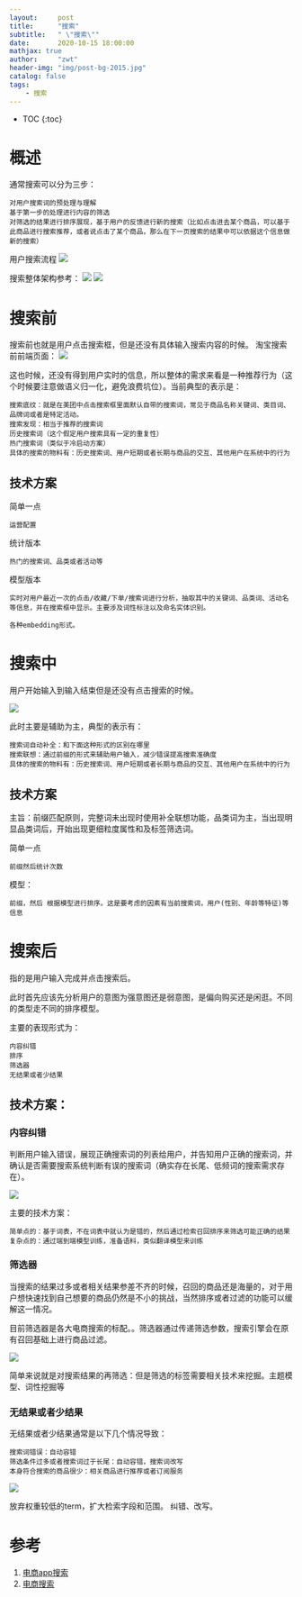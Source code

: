 ```yaml
---
layout:     post
title:      "搜索"
subtitle:   " \"搜索\""
date:       2020-10-15 18:00:00
mathjax: true
author:     "zwt"
header-img: "img/post-bg-2015.jpg"
catalog: false
tags:
    - 搜索
---
```

* TOC
{:toc}

# 概述

通常搜索可以分为三步：
```
对用户搜索词的预处理与理解
基于第一步的处理进行内容的筛选
对筛选的结果进行排序展现，基于用户的反馈进行新的搜索（比如点击进去某个商品，可以基于此商品进行搜索推荐，或者说点击了某个商品，那么在下一页搜索的结果中可以依据这个信息做新的搜索）
```

用户搜索流程
![](https://zwt0204.github.io//img/搜索.jpg)

搜索整体架构参考：
![](https://zwt0204.github.io//img/搜索1.jpg)
![](https://zwt0204.github.io//img/搜索2.jpg)

# 搜索前

搜索前也就是用户点击搜索框，但是还没有具体输入搜索内容的时候。
淘宝搜索前前端页面：
![](https://zwt0204.github.io//img/搜索3.jpg)

这也时候，还没有得到用户实时的信息，所以整体的需求来看是一种推荐行为（这个时候要注意做语义归一化，避免浪费坑位）。当前典型的表示是：
```
搜索底纹：就是在美团中点击搜索框里面默认自带的搜索词，常见于商品名称关键词、类目词、品牌词或者是特定活动。
搜索发现：相当于推荐的搜索词
历史搜索词（这个假定用户搜索具有一定的重复性）
热门搜索词（类似于冷启动方案）
具体的搜索的物料有：历史搜索词、用户短期或者长期与商品的交互、其他用户在系统中的行为
```

## 技术方案

简单一点
```
运营配置
```
统计版本
```
热门的搜索词、品类或者活动等
```
模型版本
```
实时对用户最近一次的点击/收藏/下单/搜索词进行分析，抽取其中的关键词、品类词、活动名等信息，并在搜索框中显示。主要涉及词性标注以及命名实体识别。

各种embedding形式。
```

# 搜索中

用户开始输入到输入结束但是还没有点击搜索的时候。

![](https://zwt0204.github.io//img/搜索4.jpg)

此时主要是辅助为主，典型的表示有：
```
搜索词自动补全：和下面这种形式的区别在哪里
搜索联想：通过前缀的形式来辅助用户输入，减少错误提高搜索准确度
具体的搜索的物料有：历史搜索词、用户短期或者长期与商品的交互、其他用户在系统中的行为
```

## 技术方案

主旨：前缀匹配原则，完整词未出现时使用补全联想功能，品类词为主，当出现明显品类词后，开始出现更细粒度属性和及标签筛选词。

简单一点
```
前缀然后统计次数
```
模型：
```
前缀，然后 根据模型进行排序。这是要考虑的因素有当前搜索词，用户(性别、年龄等特征)等信息
```

# 搜索后

指的是用户输入完成并点击搜索后。

此时首先应该先分析用户的意图为强意图还是弱意图，是偏向购买还是闲逛。不同的类型走不同的排序模型。

主要的表现形式为：
```
内容纠错
排序
筛选器
无结果或者少结果
```

## 技术方案：

### 内容纠错
判断用户输入错误，展现正确搜索词的列表给用户，并告知用户正确的搜索词，并确认是否需要搜索系统判断有误的搜索词（确实存在长尾、低频词的搜索需求存在）。

![](https://zwt0204.github.io//img/搜索5.jpg)

主要的技术方案：
```
简单点的：基于词表，不在词表中就认为是错的，然后通过检索召回排序来筛选可能正确的结果
复杂点的：通过端到端模型训练，准备语料，类似翻译模型来训练
```

### 筛选器

当搜索的结果过多或者相关结果参差不齐的时候，召回的商品还是海量的，对于用户想快速找到自己想要的商品仍然是不小的挑战，当然排序或者过滤的功能可以缓解这一情况。

目前筛选器是各大电商搜索的标配。。筛选器通过传递筛选参数，搜索引擎会在原有召回基础上进行商品过滤。

![](https://zwt0204.github.io//img/搜索6.jpg)

简单来说就是对搜索结果的再筛选：但是筛选的标签需要相关技术来挖掘。主题模型、词性挖掘等

### 无结果或者少结果

无结果或者少结果通常是以下几个情况导致：
```
搜索词错误：自动容错
筛选条件过多或者搜索词过于长尾：自动容错，搜索词改写
本身符合搜索的商品很少：相关商品进行推荐或者订阅服务
```
![](https://zwt0204.github.io//img/搜索7.jpg)

放弃权重较低的term，扩大检索字段和范围。
纠错、改写。

# 参考

1. [电商app搜索](https://zhuanlan.zhihu.com/p/260679690)
2. [电商搜索](https://zhuanlan.zhihu.com/p/50919931)